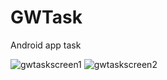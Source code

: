 # GWTask
Android app task

![gwtaskscreen1](https://user-images.githubusercontent.com/28343547/39813910-007b9976-539b-11e8-959c-109661f40e86.jpg)
![gwtaskscreen2](https://user-images.githubusercontent.com/28343547/39813912-00a4328c-539b-11e8-9718-f683f753866a.jpg)
